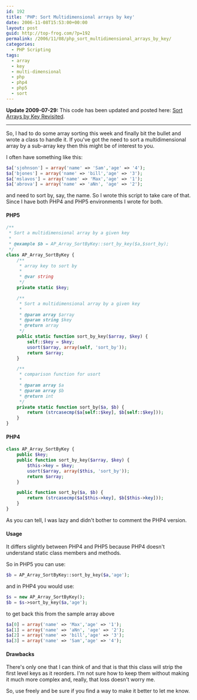 ```yaml
---
id: 192
title: 'PHP: Sort Multidimensional arrays by key'
date: 2006-11-08T15:53:00+00:00
layout: post
guid: http://top-frog.com/?p=192
permalink: /2006/11/08/php_sort_multidimensional_arrays_by_key/
categories:
  - PHP Scripting
tags:
  - array
  - key
  - multi-dimensional
  - php
  - php4
  - php5
  - sort
---
```

**Update 2009-07-29:** This code has been updated and posted here: [Sort Arrays by Key Revisited](http://top-frog.com/2009/07/29/sort-arrays-by-key-revisited/).

* * *

So, I had to do some array sorting this week and finally bit the bullet and wrote a class to handle it. If you've got the need to sort a multidimensional array by a sub-array key then this might be of interest to you.



I often have something like this:

``` php
$a['sjohnson'] = array('name' => 'Sam','age' => '4');
$a['bjones'] = array('name' => 'bill','age' => '3');
$a['mslavos'] = array('name' => 'Max','age' => '1');
$a['abrova'] = array('name' => 'aNn', 'age' => '2');
```

and need to sort by, say, the name. So I wrote this script to take care of that. Since I have both PHP4 and PHP5 environments I wrote for both.

#### PHP5

``` php
/**
 * Sort a multidimensional array by a given key
 *
 * @example $b = AP_Array_SortByKey::sort_by_key($a,$sort_by);
 */
class AP_Array_SortByKey {
    /**
     * array key to sort by
     *
     * @var string
     */
    private static $key;

    /**
     * Sort a multidimensional array by a given key
     *
     * @param array $array
     * @param string $key
     * @return array
     */
    public static function sort_by_key($array, $key) {
        self::$key = $key;
        usort($array, array(self, 'sort_by'));
        return $array;
    }

    /**
     * comparison function for usort
     *
     * @param array $a
     * @param array $b
     * @return int
     */
    private static function sort_by($a, $b) {
        return (strcasecmp($a[self::$key], $b[self::$key]));
    }
}
```

#### PHP4

``` php
class AP_Array_SortByKey {
    public $key;
    public function sort_by_key($array, $key) {
        $this->key = $key;
        usort($array, array($this, 'sort_by'));
        return $array;
    }

    public function sort_by($a, $b) {
        return (strcasecmp($a[$this->key], $b[$this->key]));
    }
}
```

As you can tell, I was lazy and didn't bother to comment the PHP4 version.

#### Usage

It differs slightly between PHP4 and PHP5 because PHP4 doesn't understand static class members and methods.

So in PHP5 you can use:

``` php
$b = AP_Array_SortByKey::sort_by_key($a,'age');
```

and in PHP4 you would use:

``` php
$s = new AP_Array_SortByKey();
$b = $s->sort_by_key($a,'age');
```

to get back this from the sample array above

``` php
$a[0] = array('name' => 'Max','age' => '1'); 
$a[1] = array('name' => 'aNn', 'age' => '2');
$a[2] = array('name' => 'bill','age' => '3');
$a[3] = array('name' => 'Sam','age' => '4');
```

#### Drawbacks

There's only one that I can think of and that is that this class will strip the first level keys as it reorders. I'm not sure how to keep them without making it much more complex and, really, that loss doesn't worry me.

So, use freely and be sure if you find a way to make it better to let me know.